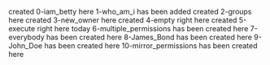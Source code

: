 created 0-iam_betty here
1-who_am_i has been added
created 2-groups here
created 3-new_owner here
created 4-empty right here
created 5-execute right here today
6-multiple_permissions has been created here
 7-everybody has been created here
8-James_Bond has been created here
9-John_Doe has been created here
10-mirror_permissions has been created here
